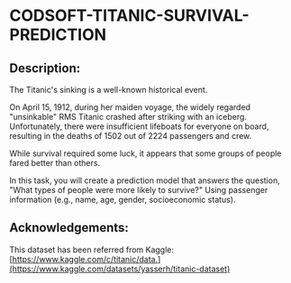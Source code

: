 # CODSOFT-TITANIC-SURVIVAL-PREDICTION

## Description:

The Titanic's sinking is a well-known historical event.

On April 15, 1912, during her maiden voyage, the widely regarded "unsinkable" RMS Titanic crashed after striking with an iceberg. Unfortunately, there were insufficient lifeboats for everyone on board, resulting in the deaths of 1502 out of 2224 passengers and crew.

While survival required some luck, it appears that some groups of people fared better than others.

In this task, you will create a prediction model that answers the question, "What types of people were more likely to survive?" Using passenger information (e.g., name, age, gender, socioeconomic status).

## Acknowledgements:
This dataset has been referred from Kaggle: [https://www.kaggle.com/c/titanic/data.](https://www.kaggle.com/datasets/yasserh/titanic-dataset)
